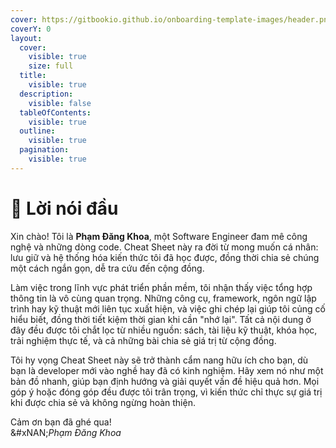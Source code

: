 ```yaml
---
cover: https://gitbookio.github.io/onboarding-template-images/header.png
coverY: 0
layout:
  cover:
    visible: true
    size: full
  title:
    visible: true
  description:
    visible: false
  tableOfContents:
    visible: true
  outline:
    visible: true
  pagination:
    visible: true
---
```


# 👋 Lời nói đầu

Xin chào! Tôi là **Phạm Đăng Khoa**, một Software Engineer đam mê công nghệ và những dòng code. Cheat Sheet này ra đời từ mong muốn cá nhân: lưu giữ và hệ thống hóa kiến thức tôi đã học được, đồng thời chia sẻ chúng một cách ngắn gọn, dễ tra cứu đến cộng đồng.

Làm việc trong lĩnh vực phát triển phần mềm, tôi nhận thấy việc tổng hợp thông tin là vô cùng quan trọng. Những công cụ, framework, ngôn ngữ lập trình hay kỹ thuật mới liên tục xuất hiện, và việc ghi chép lại giúp tôi củng cố hiểu biết, đồng thời tiết kiệm thời gian khi cần "nhớ lại". Tất cả nội dung ở đây đều được tôi chắt lọc từ nhiều nguồn: sách, tài liệu kỹ thuật, khóa học, trải nghiệm thực tế, và cả những bài chia sẻ giá trị từ cộng đồng.

Tôi hy vọng Cheat Sheet này sẽ trở thành cẩm nang hữu ích cho bạn, dù bạn là developer mới vào nghề hay đã có kinh nghiệm. Hãy xem nó như một bản đồ nhanh, giúp bạn định hướng và giải quyết vấn đề hiệu quả hơn. Mọi góp ý hoặc đóng góp đều được tôi trân trọng, vì kiến thức chỉ thực sự giá trị khi được chia sẻ và không ngừng hoàn thiện.

Cảm ơn bạn đã ghé qua!\
&#xNAN;_&#x50;hạm Đăng Khoa_
